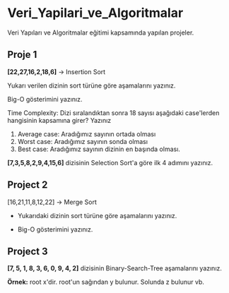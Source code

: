# Veri_Yapilari_ve_Algoritmalar

Veri Yapıları ve Algoritmalar eğitimi kapsamında yapılan projeler.


## Proje 1 

**[22,27,16,2,18,6]** -> Insertion Sort

Yukarı verilen dizinin sort türüne göre aşamalarını yazınız.

Big-O gösterimini yazınız.

Time Complexity: Dizi sıralandıktan sonra 18 sayısı aşağıdaki case'lerden hangisinin kapsamına girer? Yazınız

1. Average case: Aradığımız sayının ortada olması
2. Worst case: Aradığımız sayının sonda olması
3. Best case: Aradığımız sayının dizinin en başında olması.

**[7,3,5,8,2,9,4,15,6]** dizisinin Selection Sort'a göre ilk 4 adımını yazınız.

## Project 2 ##

[16,21,11,8,12,22] -> Merge Sort

* Yukarıdaki dizinin sort türüne göre aşamalarını yazınız.

* Big-O gösterimini yazınız.

## Project 3

**[7, 5, 1, 8, 3, 6, 0, 9, 4, 2]** dizisinin Binary-Search-Tree aşamalarını yazınız.

**Örnek:** root x'dir. root'un sağından y bulunur. Solunda z bulunur vb.
